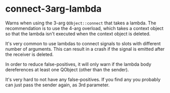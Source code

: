 # connect-3arg-lambda

Warns when using the 3-arg `QObject::connect` that takes a lambda.
The recommendation is to use the 4-arg overload, which takes a context object
so that the lambda isn't executed when the context object is deleted.

It's very common to use lambdas to connect signals to slots with different number
of arguments. This can result in a crash if the signal is emitted after the receiver
is deleted.

In order to reduce false-positives, it will only warn if the lambda body dereferences
at least one QObject (other than the sender).

It's very hard to not have any false-positives. If you find any you probably can just
pass the sender again, as 3rd parameter.
